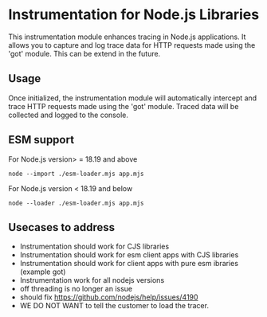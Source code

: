 # Instrumentation for Node.js Libraries

This instrumentation module enhances tracing in Node.js applications. It allows you to capture and log trace data for HTTP requests made using the 'got' module. This can be extend in the future.


## Usage

Once initialized, the instrumentation module will automatically intercept and trace HTTP requests made using the 'got' module. Traced data will be collected and logged to the console.

## ESM support

For Node.js version> = 18.19 and above

`node --import ./esm-loader.mjs app.mjs`

For Node.js version < 18.19 and below

`node --loader ./esm-loader.mjs app.mjs`


## Usecases to address 

- Instrumentation should work for CJS libraries
- Instrumentation should work for esm client apps with CJS libraries
- Instrumentation should work for client apps with pure esm ibraries (example got)
- Instrumentation work for all nodejs versions
- off threading is no longer an issue
- should fix https://github.com/nodejs/help/issues/4190
- WE DO NOT WANT to tell the customer to load the tracer.

